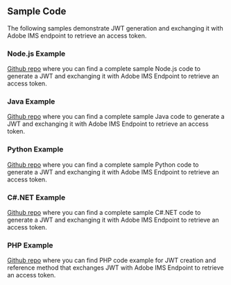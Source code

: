 ## Sample Code

The following samples demonstrate JWT generation and exchanging it with Adobe IMS endpoint to retrieve an access token.

### Node.js Example
[Github repo](https://github.com/AdobeDocs/adobeio-auth/tree/stage/JWT/samples/adobe-jwt-node) where you can find a complete sample Node.js code to generate a JWT and exchanging it with Adobe IMS Endpoint to retrieve an access token.

### Java Example
[Github repo](https://github.com/AdobeDocs/adobeio-auth/tree/stage/JWT/samples/adobe-jwt-java) where you can find a complete sample Java code to generate a JWT and exchanging it with Adobe IMS Endpoint to retrieve an access token.

### Python Example
[Github repo](https://github.com/AdobeDocs/adobeio-auth/tree/stage/JWT/samples/adobe-jwt-python) where you can find a complete sample Python code to generate a JWT and exchanging it with Adobe IMS Endpoint to retrieve an access token.

### C#.NET Example
[Github repo](https://github.com/AdobeDocs/adobeio-auth/tree/stage/JWT/samples/adobe-jwt-dotnet) where you can find a complete sample C#.NET code to generate a JWT and exchanging it with Adobe IMS Endpoint to retrieve an access token.

### PHP Example
[Github repo](https://github.com/AdobeDocs/adobeio-auth/tree/stage/JWT/samples/adobe-jwt-php) where you can find PHP code example for JWT creation and reference method that exchanges JWT with Adobe IMS Endpoint to retrieve an access token.